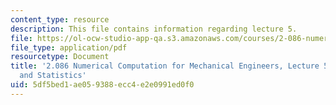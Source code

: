 ```yaml
---
content_type: resource
description: This file contains information regarding lecture 5.
file: https://ol-ocw-studio-app-qa.s3.amazonaws.com/courses/2-086-numerical-computation-for-mechanical-engineers-spring-2013/5df5bed1ae059388ecc4e2e0991ed0f0_MIT2_086S13_lecture5.pdf
file_type: application/pdf
resourcetype: Document
title: '2.086 Numerical Computation for Mechanical Engineers, Lecture 5: Probability
  and Statistics'
uid: 5df5bed1-ae05-9388-ecc4-e2e0991ed0f0
---
```

